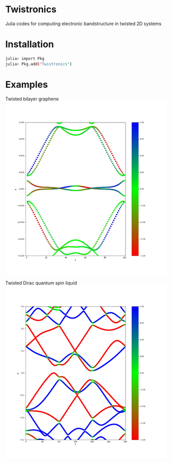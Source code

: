 # Twistronics

Julia codes for computing electronic bandstructure in twisted 2D systems

# Installation
```bash
julia> import Pkg
julia> Pkg.add("Twistronics")
```

# Examples
Twisted bilayer graphene
![Alt text](figs/TBG.png?raw=true "TBG" )


Twisted Dirac quantum spin liquid
![Alt text](figs/TBQSL.png?raw=true "TBQSL")
